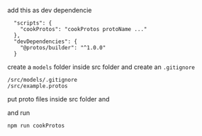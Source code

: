 add this as dev dependencie



      "scripts": {
        "cookProtos": "cookProtos protoName ..."
      },
      "devDependencies": {
        "@protos/builder": "^1.0.0"
      }

create a `models` folder inside src folder and create an `.gitignore`

    /src/models/.gitignore
    /src/example.protos
put proto files inside src folder and 

and run 

    npm run cookProtos
